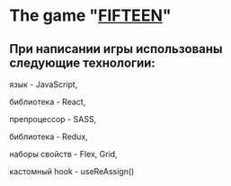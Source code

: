 # The game "[FIFTEEN](https://alexbash82.github.io/fifteen/)"

## При написании игры использованы следующие технологии:

язык - JavaScript,

библиотека - React,

препроцессор - SASS,

библиотека - Redux,

наборы свойств - Flex, Grid,

кастомный hook - useReAssign()
